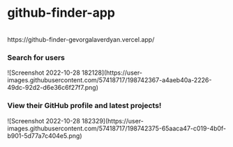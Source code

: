 # github-finder-app
<br/>
https://github-finder-gevorgalaverdyan.vercel.app/
<br/>
<h3> Search for users </h3>
![Screenshot 2022-10-28 182128](https://user-images.githubusercontent.com/57418717/198742367-a4aeb40a-2226-49dc-92d2-d6e36c6f27f7.png)
<br/>
<h3> View their GitHub profile and latest projects! </h3>
![Screenshot 2022-10-28 182329](https://user-images.githubusercontent.com/57418717/198742375-65aaca47-c019-4b0f-b901-5d77a7c404e5.png)
